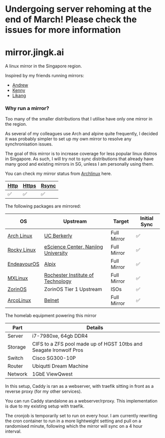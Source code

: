 # Undergoing server rehoming at the end of March! Please check the issues for more information
# mirror.jingk.ai

A linux mirror in the Singapore region.

Inspired by my friends running mirrors:
- [Andrew](https://mirror.0x.sg) 
- [Kenny](https://mirror.aktkn.sg) 
- [Likang](https://mirror.kst.asia/)


### Why run a mirror?

Too many of the smaller distributions that I utilise have only one mirror in the region. 

As several of my colleagues use Arch and alpine quite frequently, I decided it was probably simpler to set up my own mirror to resolve any synchronisation issues.

The goal of this mirror is to increase coverage for less popular linux distros in Singapore. As such, I will try not to sync distributions that already have many good and existing mirrors in SG, unless I am personally using them.

You can check my mirror status from [Archlinux](https://archlinux.org/mirrors/jingk.ai/) here.

| [Http](http://mirror.jingk.ai)  | [Https](https://mirror.jingk.ai) | [Rsync](rsync://mirror.jingk.ai) |
| ------------- | ------------- | ------------- | 
| :white_check_mark:	 | :white_check_mark:	 | :white_check_mark: | 

The following packages are mirrored:

| OS  | Upstream |  Target  |   Initial Sync  | 
| ------------- | ------------- |  ------------- |  ------------- | 
| [Arch Linux](https://archlinux.org) | [UC Berkerly](https://archlinux.org/mirrors/ocf.berkeley.edu/) |  Full Mirror | ✅ |
| [Rocky Linux](https://rockylinux.org) | [eScience Center, Nanjing University](https://mirrors.nju.edu.cn/rocky) | Full Mirror | ✅ | 
| [EndeavourOS](https://endeavouros.com) | [Alpix](https://mirror.alpix.eu/endeavouros/) | Full Mirror | ✅ | 
| [MXLinux](https://mxlinux.org/) | [Rochester Institute of Technology](https://mirrors.rit.edu/mxlinux/) | Full Mirror | ✅ | 
| [ZorinOS](https://zorin.com/os/) | ZorinOS Tier 1 Upstream | ISOs | ✅ |
| [ArcoLinux](https://archolinux.com) | [Belnet](ftp://ftp.belnet.be ) | Full Mirror | ✅ | 

The homelab equipment powering this mirror

| Part  | Details | 
| ------------- | ------------- | 
| Server | i7-7980xe, 64gb DDR4 | 
| Storage | CIFS to a ZFS pool made up of HGST 10tbs and Seagate Ironwolf Pros | 
| Switch | Cisco SG300-10P | 
| Router | Ubiqutti Dream Machine | 
| Network | 1GbE ViewQwest | 

In this setup, Caddy is ran as a webserver, with traefik sitting in front as a reverse proxy (for my other services).

You can run Caddy standalone as a webserver/rproxy. This implementation is due to my existing setup with traefik.

The cronjob is temporarily set to run on every hour. I am currently rewriting the cron container to run in a more lightweight setting and pull on a randomised minute, following which the mirror will sync on a 4 hour interval.
